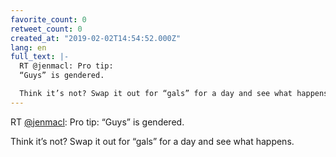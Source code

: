 ```yaml
---
favorite_count: 0
retweet_count: 0
created_at: "2019-02-02T14:54:52.000Z"
lang: en
full_text: |-
  RT @jenmacl: Pro tip:
  “Guys” is gendered. 

  Think it’s not? Swap it out for “gals” for a day and see what happens.
---
```


RT [@jenmacl](https://twitter.com/jenmacl): Pro tip: “Guys” is gendered.

Think it’s not? Swap it out for “gals” for a day and see what happens.
